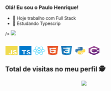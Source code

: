 ### Olá! Eu sou o Paulo Henrique!
- 🔭 Hoje trabalho com Full Stack
- 🌱 Estudando Typescrip
<picture>
  <source
    srcset="https://github-readme-stats.vercel.app/api?username=paulodev95&show_icons=true&theme=blue-green"
    media="(prefers-color-scheme: dark)"
     <img src="https://github-readme-stats.vercel.app/api/top-langs?locale=en&hide_title=false&layout=compact&card_width=320&langs_count=5&theme=blue-green&hide_border=false&username=paulodev95" height="150" alt="languages graph"  />
</div>

  />
  <source
    srcset="https://github-readme-stats.vercel.app/api?username=&show_iconpaulodev95s=true"
    media="(prefers-color-scheme: dark), (prefers-color-scheme: no-preference)"
  />
  <img src="https://github-readme-stats.vercel.app/api?username=paulodev95&show_icons=true" />
</picture>

<div style="display: inline_block"><br>
  
  <img align="center" alt="Paulo-Js" height="30" width="40" src="https://raw.githubusercontent.com/devicons/devicon/master/icons/javascript/javascript-plain.svg">
  <img align="center" alt="Paulo-Ts" height="30" width="40" src="https://raw.githubusercontent.com/devicons/devicon/master/icons/typescript/typescript-plain.svg">
  <img align="center" alt="Paulo-React" height="30" width="40" src="https://raw.githubusercontent.com/devicons/devicon/master/icons/react/react-original.svg">
  <img align="center" alt="Paulo-HTML" height="30" width="40" src="https://raw.githubusercontent.com/devicons/devicon/master/icons/html5/html5-original.svg">
  <img align="center" alt="Paulo-CSS" height="30" width="40" src="https://raw.githubusercontent.com/devicons/devicon/master/icons/css3/css3-original.svg">
  <img align="center" alt="Paulo-Python" height="30" width="40" src="https://raw.githubusercontent.com/devicons/devicon/master/icons/python/python-original.svg">
  <img align="center" alt="Paulo-Csharp" height="30" width="40" src="https://raw.githubusercontent.com/devicons/devicon/master/icons/csharp/csharp-original.svg">
</div>



## Total de visitas no meu perfil :detective: <br>
 <p align="center"> 
   <img alingn="center" src="https://profile-counter.glitch.me/paulodev95/count.svg" />
 </p>
  
</div>

